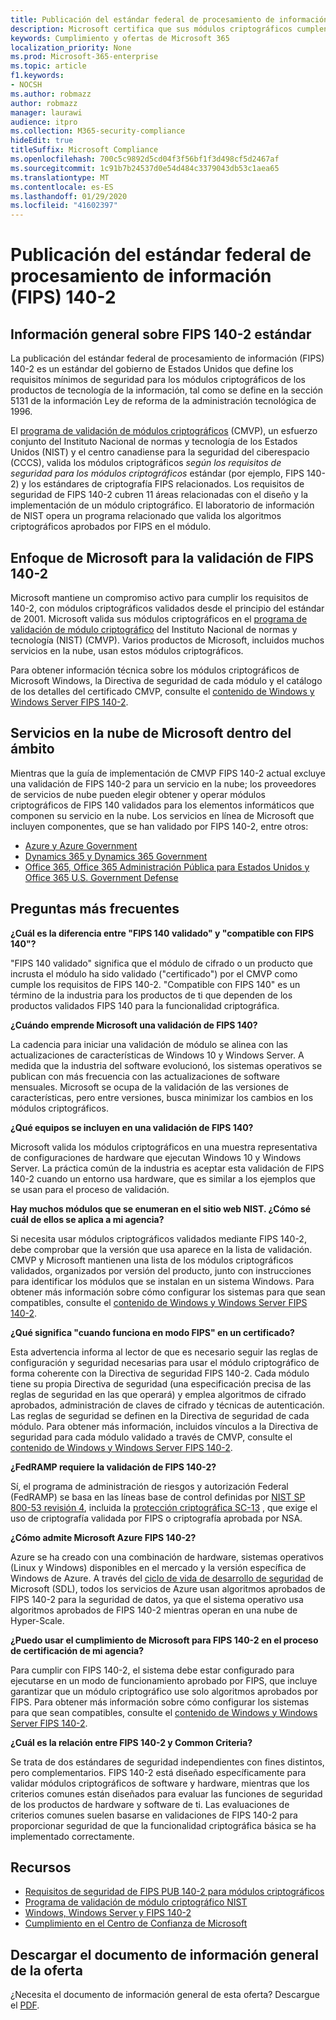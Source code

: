 ```yaml
---
title: Publicación del estándar federal de procesamiento de información (FIPS) 140-2
description: Microsoft certifica que sus módulos criptográficos cumplen con el estándar federal de procesamiento de información estadounidense.
keywords: Cumplimiento y ofertas de Microsoft 365
localization_priority: None
ms.prod: Microsoft-365-enterprise
ms.topic: article
f1.keywords:
- NOCSH
ms.author: robmazz
author: robmazz
manager: laurawi
audience: itpro
ms.collection: M365-security-compliance
hideEdit: true
titleSuffix: Microsoft Compliance
ms.openlocfilehash: 700c5c9892d5cd04f3f56bf1f3d498cf5d2467af
ms.sourcegitcommit: 1c91b7b24537d0e54d484c3379043db53c1aea65
ms.translationtype: MT
ms.contentlocale: es-ES
ms.lasthandoff: 01/29/2020
ms.locfileid: "41602397"
---
```

# <a name="federal-information-processing-standard-fips-publication-140-2"></a>Publicación del estándar federal de procesamiento de información (FIPS) 140-2

## <a name="fips-140-2-standard-overview"></a>Información general sobre FIPS 140-2 estándar

La publicación del estándar federal de procesamiento de información (FIPS) 140-2 es un estándar del gobierno de Estados Unidos que define los requisitos mínimos de seguridad para los módulos criptográficos de los productos de tecnología de la información, tal como se define en la sección 5131 de la información Ley de reforma de la administración tecnológica de 1996.

El [programa de validación de módulos criptográficos](https://csrc.nist.gov/Projects/cryptographic-module-validation-program) (CMVP), un esfuerzo conjunto del Instituto Nacional de normas y tecnología de los Estados Unidos (NIST) y el centro canadiense para la seguridad del ciberespacio (CCCS), valida los módulos criptográficos *según los requisitos de seguridad para los módulos criptográficos* estándar (por ejemplo, FIPS 140-2) y los estándares de criptografía FIPS relacionados. Los requisitos de seguridad de FIPS 140-2 cubren 11 áreas relacionadas con el diseño y la implementación de un módulo criptográfico. El laboratorio de información de NIST opera un programa relacionado que valida los algoritmos criptográficos aprobados por FIPS en el módulo.

## <a name="microsofts-approach-to-fips-140-2-validation"></a>Enfoque de Microsoft para la validación de FIPS 140-2

Microsoft mantiene un compromiso activo para cumplir los requisitos de 140-2, con módulos criptográficos validados desde el principio del estándar de 2001. Microsoft valida sus módulos criptográficos en el [programa de validación de módulo criptográfico](https://csrc.nist.gov/Projects/cryptographic-module-validation-program) del Instituto Nacional de normas y tecnología (NIST) (CMVP). Varios productos de Microsoft, incluidos muchos servicios en la nube, usan estos módulos criptográficos.

Para obtener información técnica sobre los módulos criptográficos de Microsoft Windows, la Directiva de seguridad de cada módulo y el catálogo de los detalles del certificado CMVP, consulte el [contenido de Windows y Windows Server FIPS 140-2](https://aka.ms/AA6ehud).

## <a name="microsoft-in-scope-cloud-services"></a>Servicios en la nube de Microsoft dentro del ámbito

Mientras que la guía de implementación de CMVP FIPS 140-2 actual excluye una validación de FIPS 140-2 para un servicio en la nube; los proveedores de servicios de nube pueden elegir obtener y operar módulos criptográficos de FIPS 140 validados para los elementos informáticos que componen su servicio en la nube. Los servicios en línea de Microsoft que incluyen componentes, que se han validado por FIPS 140-2, entre otros:

- [Azure y Azure Government](https://docs.microsoft.com/azure/azure-government/documentation-government-plan-security)
- [Dynamics 365 y Dynamics 365 Government](https://docs.microsoft.com/microsoft-365/compliance/office-365-encryption-in-microsoft-dynamics-365)
- [Office 365, Office 365 Administración Pública para Estados Unidos y Office 365 U.S. Government Defense](https://docs.microsoft.com/microsoft-365/compliance/office-365-encryption-risks-and-protections)

## <a name="frequently-asked-questions"></a>Preguntas más frecuentes

**¿Cuál es la diferencia entre "FIPS 140 validado" y "compatible con FIPS 140"?**

"FIPS 140 validado" significa que el módulo de cifrado o un producto que incrusta el módulo ha sido validado ("certificado") por el CMVP como cumple los requisitos de FIPS 140-2. "Compatible con FIPS 140" es un término de la industria para los productos de ti que dependen de los productos validados FIPS 140 para la funcionalidad criptográfica.

**¿Cuándo emprende Microsoft una validación de FIPS 140?**

La cadencia para iniciar una validación de módulo se alinea con las actualizaciones de características de Windows 10 y Windows Server. A medida que la industria del software evolucionó, los sistemas operativos se publican con más frecuencia con las actualizaciones de software mensuales. Microsoft se ocupa de la validación de las versiones de características, pero entre versiones, busca minimizar los cambios en los módulos criptográficos.

**¿Qué equipos se incluyen en una validación de FIPS 140?**

Microsoft valida los módulos criptográficos en una muestra representativa de configuraciones de hardware que ejecutan Windows 10 y Windows Server. La práctica común de la industria es aceptar esta validación de FIPS 140-2 cuando un entorno usa hardware, que es similar a los ejemplos que se usan para el proceso de validación.

**Hay muchos módulos que se enumeran en el sitio web NIST. ¿Cómo sé cuál de ellos se aplica a mi agencia?**

Si necesita usar módulos criptográficos validados mediante FIPS 140-2, debe comprobar que la versión que usa aparece en la lista de validación. CMVP y Microsoft mantienen una lista de los módulos criptográficos validados, organizados por versión del producto, junto con instrucciones para identificar los módulos que se instalan en un sistema Windows. Para obtener más información sobre cómo configurar los sistemas para que sean compatibles, consulte el [contenido de Windows y Windows Server FIPS 140-2](https://aka.ms/AA6ehud).

**¿Qué significa "cuando funciona en modo FIPS" en un certificado?**

Esta advertencia informa al lector de que es necesario seguir las reglas de configuración y seguridad necesarias para usar el módulo criptográfico de forma coherente con la Directiva de seguridad FIPS 140-2. Cada módulo tiene su propia Directiva de seguridad (una especificación precisa de las reglas de seguridad en las que operará) y emplea algoritmos de cifrado aprobados, administración de claves de cifrado y técnicas de autenticación. Las reglas de seguridad se definen en la Directiva de seguridad de cada módulo. Para obtener más información, incluidos vínculos a la Directiva de seguridad para cada módulo validado a través de CMVP, consulte el [contenido de Windows y Windows Server FIPS 140-2](https://aka.ms/AA6ehud).

**¿FedRAMP requiere la validación de FIPS 140-2?**

Sí, el programa de administración de riesgos y autorización Federal (FedRAMP) se basa en las líneas base de control definidas por [NIST SP 800-53 revisión 4](https://nvd.nist.gov/800-53/Rev4/), incluida la [protección criptográfica SC-13](https://nvd.nist.gov/800-53/Rev4/control/SC-13) , que exige el uso de criptografía validada por FIPS o criptografía aprobada por NSA.

**¿Cómo admite Microsoft Azure FIPS 140-2?**

Azure se ha creado con una combinación de hardware, sistemas operativos (Linux y Windows) disponibles en el mercado y la versión específica de Windows de Azure. A través del [ciclo de vida de desarrollo de seguridad](https://www.microsoft.com/securityengineering/sdl/) de Microsoft (SDL), todos los servicios de Azure usan algoritmos aprobados de FIPS 140-2 para la seguridad de datos, ya que el sistema operativo usa algoritmos aprobados de FIPS 140-2 mientras operan en una nube de Hyper-Scale.

**¿Puedo usar el cumplimiento de Microsoft para FIPS 140-2 en el proceso de certificación de mi agencia?**

Para cumplir con FIPS 140-2, el sistema debe estar configurado para ejecutarse en un modo de funcionamiento aprobado por FIPS, que incluye garantizar que un módulo criptográfico use solo algoritmos aprobados por FIPS. Para obtener más información sobre cómo configurar los sistemas para que sean compatibles, consulte el [contenido de Windows y Windows Server FIPS 140-2](https://aka.ms/AA6ehud).

**¿Cuál es la relación entre FIPS 140-2 y Common Criteria?**

Se trata de dos estándares de seguridad independientes con fines distintos, pero complementarios. FIPS 140-2 está diseñado específicamente para validar módulos criptográficos de software y hardware, mientras que los criterios comunes están diseñados para evaluar las funciones de seguridad de los productos de hardware y software de ti. Las evaluaciones de criterios comunes suelen basarse en validaciones de FIPS 140-2 para proporcionar seguridad de que la funcionalidad criptográfica básica se ha implementado correctamente.

## <a name="resources"></a>Recursos

- [Requisitos de seguridad de FIPS PUB 140-2 para módulos criptográficos](https://csrc.nist.gov/publications/fips/fips140-2/fips1402.pdf)
- [Programa de validación de módulo criptográfico NIST](https://csrc.nist.gov/groups/STM/cmvp/index.html)
- [Windows, Windows Server y FIPS 140-2](https://docs.microsoft.com/windows/security/threat-protection/fips-140-validation)
- [Cumplimiento en el Centro de Confianza de Microsoft](https://www.microsoft.com/trust-center/compliance/compliance-overview)

## <a name="download-the-offering-backgrounder"></a>Descargar el documento de información general de la oferta

¿Necesita el documento de información general de esta oferta? Descargue el [PDF](https://download.microsoft.com/download/B/7/2/B7226B91-1A56-41E4-AC01-43FCFEE50B7F/FIPS_Compliance_Backgrounder.pdf).